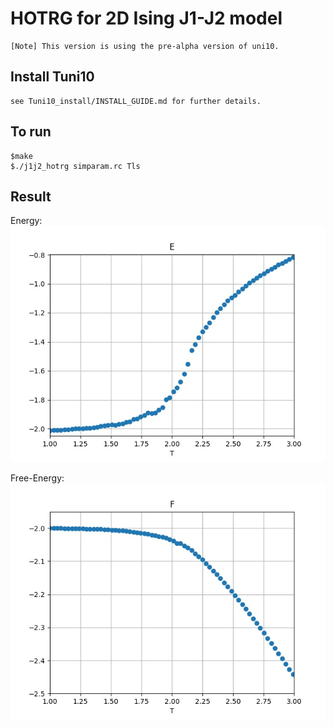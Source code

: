 # HOTRG for 2D Ising J1-J2 model #

	[Note] This version is using the pre-alpha version of uni10. 

## Install Tuni10 ##

	see Tuni10_install/INSTALL_GUIDE.md for further details.


## To run ##

	$make
	$./j1j2_hotrg simparam.rc Tls

## Result ##

Energy:
![alt text](Data/Lp7Ky10r00/E.jpg)

Free-Energy:
![alt text](Data/Lp7Ky10r00/F.jpg)
